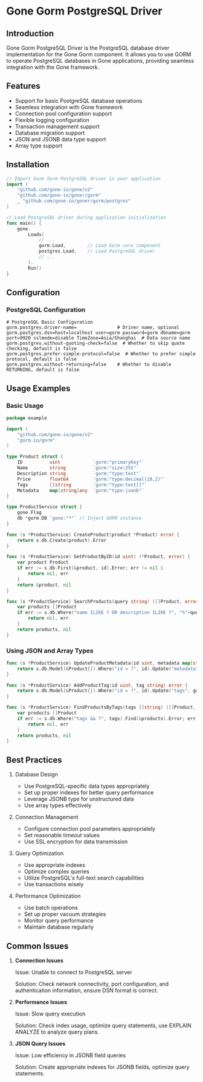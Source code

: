 # Gone Gorm PostgreSQL Driver

## Introduction

Gone Gorm PostgreSQL Driver is the PostgreSQL database driver implementation for the Gone Gorm component. It allows you to use GORM to operate PostgreSQL databases in Gone applications, providing seamless integration with the Gone framework.

## Features

- Support for basic PostgreSQL database operations
- Seamless integration with Gone framework
- Connection pool configuration support
- Flexible logging configuration
- Transaction management support
- Database migration support
- JSON and JSONB data type support
- Array type support

## Installation

```go
// Import Gone Gorm PostgreSQL driver in your application
import (
    "github.com/gone-io/gone/v2"
    "github.com/gone-io/goner/gorm"
    _ "github.com/gone-io/goner/gorm/postgres"
)

// Load PostgreSQL driver during application initialization
func main() {
    gone.
        Loads(
            // ...
            gorm.Load,        // Load Gorm core component
            postgres.Load,    // Load PostgreSQL driver
            // ...
        ).
        Run()
}
```

## Configuration

### PostgreSQL Configuration

```properties
# PostgreSQL Basic Configuration
gorm.postgres.driver-name=               # Driver name, optional
gorm.postgres.dsn=host=localhost user=gorm password=gorm dbname=gorm port=9920 sslmode=disable TimeZone=Asia/Shanghai  # Data source name
gorm.postgres.without-quoting-check=false  # Whether to skip quote checking, default is false
gorm.postgres.prefer-simple-protocol=false  # Whether to prefer simple protocol, default is false
gorm.postgres.without-returning=false    # Whether to disable RETURNING, default is false
```

## Usage Examples

### Basic Usage

```go
package example

import (
    "github.com/gone-io/gone/v2"
    "gorm.io/gorm"
)

type Product struct {
    ID          uint            `gorm:"primaryKey"`
    Name        string          `gorm:"size:255"`
    Description string          `gorm:"type:text"`
    Price       float64         `gorm:"type:decimal(10,2)"`
    Tags        []string        `gorm:"type:text[]"`
    Metadata    map[string]any  `gorm:"type:jsonb"`
}

type ProductService struct {
    gone.Flag
    db *gorm.DB `gone:"*"` // Inject GORM instance
}

func (s *ProductService) CreateProduct(product *Product) error {
    return s.db.Create(product).Error
}

func (s *ProductService) GetProductByID(id uint) (*Product, error) {
    var product Product
    if err := s.db.First(&product, id).Error; err != nil {
        return nil, err
    }
    return &product, nil
}

func (s *ProductService) SearchProducts(query string) ([]Product, error) {
    var products []Product
    if err := s.db.Where("name ILIKE ? OR description ILIKE ?", "%"+query+"%", "%"+query+"%").Find(&products).Error; err != nil {
        return nil, err
    }
    return products, nil
}
```

### Using JSON and Array Types

```go
func (s *ProductService) UpdateProductMetadata(id uint, metadata map[string]any) error {
    return s.db.Model(&Product{}).Where("id = ?", id).Update("metadata", metadata).Error
}

func (s *ProductService) AddProductTag(id uint, tag string) error {
    return s.db.Model(&Product{}).Where("id = ?", id).Update("tags", gorm.Expr("array_append(tags, ?)", tag)).Error
}

func (s *ProductService) FindProductsByTags(tags []string) ([]Product, error) {
    var products []Product
    if err := s.db.Where("tags && ?", tags).Find(&products).Error; err != nil {
        return nil, err
    }
    return products, nil
}
```

## Best Practices

1. Database Design
   - Use PostgreSQL-specific data types appropriately
   - Set up proper indexes for better query performance
   - Leverage JSONB type for unstructured data
   - Use array types effectively

2. Connection Management
   - Configure connection pool parameters appropriately
   - Set reasonable timeout values
   - Use SSL encryption for data transmission

3. Query Optimization
   - Use appropriate indexes
   - Optimize complex queries
   - Utilize PostgreSQL's full-text search capabilities
   - Use transactions wisely

4. Performance Optimization
   - Use batch operations
   - Set up proper vacuum strategies
   - Monitor query performance
   - Maintain database regularly

## Common Issues

1. **Connection Issues**
   
   Issue: Unable to connect to PostgreSQL server
   
   Solution: Check network connectivity, port configuration, and authentication information, ensure DSN format is correct.

2. **Performance Issues**
   
   Issue: Slow query execution
   
   Solution: Check index usage, optimize query statements, use EXPLAIN ANALYZE to analyze query plans.

3. **JSON Query Issues**
   
   Issue: Low efficiency in JSONB field queries
   
   Solution: Create appropriate indexes for JSONB fields, optimize query statements.